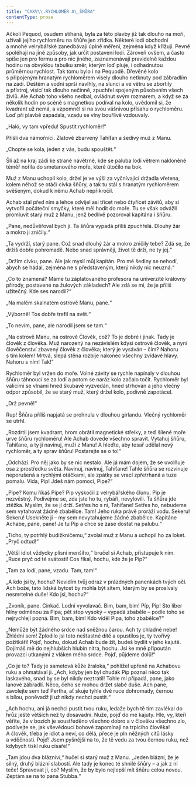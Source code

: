 ```yaml
---
title: "CXXV\\.RYCHLOMĚR A\_ŠŇŮRA"
contentType: prose
---
```


Ačkoli Pequod, osudem stíhaná, byla za této plavby již tak dlouho na moři, užívali jejího rychloměru na šňůře jen zřídka. Některé lodi obchodní a mnohé velrybářské zanedbávají úplně měření, zejména když křižují. Pevně spoléhají na jiné způsoby, jak určit postavení lodi. Zároveň ovšem, a často spíše jen pro formu a pro nic jiného, zaznamenávají pravidelně každou hodinu na obvyklou tabulku směr, kterým loď pluje, i odhadnutou průměrnou rychlost. Tak tomu bylo i na Pequodě. Dřevěné kolo s připojeným hranatým rychloměrem visely dlouho netknuty pod zábradlím na zádi. Deštěm a vodní sprší navlhly, na slunci a ve větru se zbortily a přístroj, visící tak dlouho nečinně, zpuchřel spojeným působením všech živlů. Ale Achab toho všeho nedbal, ovládnut svým rozmarem, a když se za několik hodin po scéně s magnetkou podíval na kolo, uvědomil si, že kvadrant už nemá, a vzpomněl si na svou vášnivou přísahu o rychloměru. Loď při plavbě zapadala, vzadu se vlny bouřlivě vzdouvaly.

„Haló, vy tam vpředu! Spustit rychloměr!“

Přišli dva námořníci. Zlatově zbarvený Tahiťan a šedivý muž z Manu.

„Chopte se kola, jeden z vás, budu spouštět.“

Šli až na kraj zádi ke straně návětrné, kde se paluba lodi větrem nakloněné téměř nořila do smetanového moře, které útočilo na bok.

Muž z Manu uchopil kolo, držel je ve výši za vyčnívající držadla vřetena, kolem něhož se otáčí cívka šňůry, a tak tu stál s hranatým rychloměrem svěšeným, dokud k němu Achab nepřikročil.

Achab stál před ním a lehce odvíjel asi třicet nebo čtyřicet závitů, aby si vytvořil počáteční smyčky, které měl hodit do moře. Tu se však odvážil promluvit starý muž z Manu, jenž bedlivě pozoroval kapitána i šňůru.

„Pane, nedůvěřoval bych jí. Ta šňůra vypadá příliš zpuchřelá. Dlouhý žár a mokro ji zničily.“

„Ta vydrží, starý pane. Což snad dlouhý žár a mokro zničily tebe? Zdá se, že držíš dobře pohromadě. Nebo snad správněji, život tě drží, ne ty jej.“

„Držím cívku, pane. Ale jak myslí můj kapitán. Pro mé šediny se nehodí, abych se hádal, zejména ne s představeným, který nikdy nic neuzná.“

„Co to znamená? Máme tu záplatovaného profesora na univerzitě královny přírody, postavené na žulových základech? Ale zdá se mi, že je příliš užitečný. Kde ses narodil?“

„Na malém skalnatém ostrově Manu, pane.“

„Výborně! Tos dobře trefil na svět.“

„To nevím, pane, ale narodil jsem se tam.“

„Na ostrově Manu, na ostrově Člověk, což? To je dobré i jinak. Tady je člověk z člověka. Muž narozený na nezávislém kdysi ostrově člověk, a nyní člověčenství zbavený člověk z člověka; který je vysáván – čím? Nahoru s tím kolem! Mrtvá, slepá stěna rozbije nakonec všechny zvídavé hlavy. Nahoru s ním! Tak!“

Rychloměr byl vržen do moře. Volné závity se rychle napínaly v dlouhou šňůru táhnoucí se za lodí a potom se naráz kolo začalo točit. Rychloměr byl valícími se vlnami hned škubavě vyzvedán, hned strhován a jeho vlečný odpor způsobil, že se starý muž, který držel kolo, podivně zapotácel.

„Drž pevně!“

Rup! Šňůra příliš napjatá se prohnula v dlouhou girlandu. Vlečný rychloměr se utrhl.

„Rozdrtil jsem kvadrant, hrom obrátil magnetické střelky, a teď šílené moře urve šňůru rychloměru! Ale Achab dovede všechno spravit. Vytahuj šňůru, Tahiťane, a ty ji navinuj, muži z Manu! A hleďte, aby tesař udělal nový rychloměr, a ty sprav šňůru! Postarejte se o to!“

„Odchází. Pro něj jako by se nic nestalo. Ale já mám dojem, že se uvolňuje osa z prostředku světa. Navinuj, navinuj, Tahiťane! Tahle šňůra se rozvinuje neporušená a rychlými otáčkami, ale zpátky se vrací zpřetrhaná a tuze pomalu. Vida, Pip! Jdeš nám pomoci, Pipe?“

„Pipe? Komu říkáš Pipe? Pip vyskočil z velrybářského člunu. Pip je nezvěstný. Podívejme se, zda jste ho tu, rybáři, nevylovili. Ta šňůra jde ztěžka. Myslím, že se jí drží. Setřes ho s ní, Tahiťane! Setřes ho, nebudeme sem vytahovat žádné zbabělce. Tam! Jeho ruka právě proráží vodu. Sekeru! Sekeru! Usekněte ji – my sem nevytahujeme žádné zbabělce. Kapitáne Achabe, pane, pane! Je tu Pip a chce se zase dostat na palubu.“

„Ticho, ty potrhlý budižkničemu,“ zvolal muž z Manu a uchopil ho za loket. „Pryč odtud!“

„Větší idiot vždycky plísní menšího,“ bručel si Achab, přistupuje k nim. „Ruce pryč od té svátosti! Cos říkal, hochu, kde že je Pip?“

„Tam za lodí, pane, vzadu. Tam, tam!“

„A kdo jsi ty, hochu? Nevidím tvůj odraz v prázdných panenkách tvých očí. Ach bože, tato lidská bytost by mohla být sítem, kterým by se prosívaly nesmrtelné duše! Kdo jsi, hochu?“

„Zvoník, pane. Cinkač. Lodní vyvolavač. Bim, bam, bim! Píp, Pip! Sto liber hlíny odměnou za Pipa; pět stop vysoký – vypadá zbaběle – podle toho se nejrychleji pozná. Bim, bam, bim! Kdo viděl Pipa, toho zbabělce?“

„Nemůže být žádného srdce nad sněžnou čarou. Ach ty chladné nebe! Zhlédni sem! Zplodilo jsi toto nešťastné dítě a opustilos je, ty tvořivý požitkáři! Pojď, hochu, dokud Achab bude žít, budeš bydlit v jeho kajutě. Dojímáš mě do nejhlubších hlubin nitra, hochu. Jsi ke mně připoután provazci utkanými z vláken mého srdce. Pojď, půjdeme dolů!“

„Co je to? Tady je sametová kůže žraloka,“ pohlížel upřeně na Achabovu ruku a ohmatával ji. „Ach, kdyby jen byl chudák Pip poznal něco tak laskavého, snad by se byl nikdy neztratil! Tohle mi připadá, pane, jako lanové zábradlí. Něco, čeho se mohou držet slabé duše. Ach pane, zavolejte sem teď Pertha, ať skuje tyhle dvě ruce dohromady, černou s bílou, poněvadž ji už nikdy nechci pustit.“

„Ach hochu, ani já nechci pustit tvou ruku, ledaže bych tě tím zavlékal do hrůz ještě větších než ty dosavadní. Nuže, pojď do mé kajuty. Hle, vy, kteří věříte, že v bozích je soustředěno všechno dobro a v člověku všechno zlo, podívejte se, jak vševědoucí bohové zapomínají na trpícího člověka! A člověk, třeba je idiot a neví, co dělá, přece je pln něžných citů lásky a vděčnosti. Pojď! Jsem pyšnější na to, že tě vedu za tvou černou ruku, než kdybych tiskl ruku císaře!“

„Tam jdou dva blázniví,“ hučel si starý muž z Manu. „Jeden blázní, že je silný, druhý blázní slabostí. Ale tady je konec té shnilé šňůry – a jak z ní teče! Spravovat ji, co? Myslím, že by bylo nejlepší mít šňůru celou novou. Zeptám se na to pana Stubba.“

